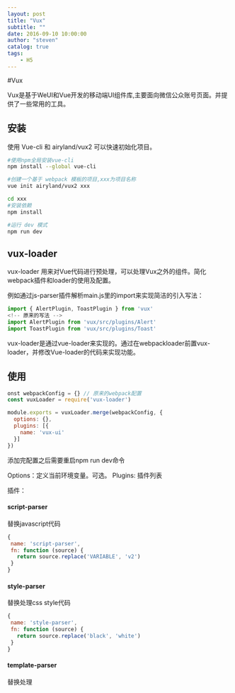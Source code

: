 ```yaml
---
layout: post
title: "Vux"
subtitle: ""
date: 2016-09-10 10:00:00
author: "steven"
catalog: true
tags:
    - H5
---
```


#Vux

Vux是基于WeUI和Vue开发的移动端UI组件库,主要面向微信公众账号页面。并提供了一些常用的工具。



## 安装

使用 Vue-cli 和 airyland/vux2 可以快速初始化项目。

```bash
#使用npm全局安装vue-cli
npm install --global vue-cli

#创建一个基于 webpack 模板的项目,xxx为项目名称
vue init airyland/vux2 xxx

cd xxx
#安装依赖
npm install

#运行 dev 模式
npm run dev
```

## vux-loader

vux-loader 用来对Vue代码进行预处理，可以处理Vux之外的组件。简化webpack插件和loader的使用及配置。

例如通过js-parser插件解析main.js里的import来实现简洁的引入写法：

```javascript
import { AlertPlugin, ToastPlugin } from 'vux'
<!-- 原来的写法 -->
import AlertPlugin from 'vux/src/plugins/Alert'
import ToastPlugin from 'vux/src/plugins/Toast'
```

vux-loader是通过vue-loader来实现的。通过在webpackloader前置vux-loader，并修改Vue-loader的代码来实现功能。


## 使用

```javascript
onst webpackConfig = {} // 原来的webpack配置
const vuxLoader = require('vux-loader')

module.exports = vuxLoader.merge(webpackConfig, {
  options: {},
  plugins: [{
    name: 'vux-ui'
  }]
})
```

添加完配置之后需要重启npm run dev命令

Options：定义当前环境变量。可选。
Plugins: 插件列表

插件：

####  script-parser

替换javascript代码

```javascript
{
 name: 'script-parser',
 fn: function (source) {
   return source.replace('VARIABLE', 'v2')
 }
}
```

#### style-parser

替换处理css style代码


```javascript
{
 name: 'style-parser',
 fn: function (source) {
   return source.replace('black', 'white')
 }
}
```

#### template-parser

替换处理<template>中的代码，只要适用于某些更改不频繁但非服务端配置的文字，可以修改多次。也可以用来从接口获取最新配置替换特定的占位字符。

```javascript
[
  name: "template-parser",
  replaceList: [{
    test: /DeathToPM/g,
    replaceString: 'XXXXX'
  }, {
    test: test string/g,
    replaceString: 'xxxxx'
  }],
  fn: function (templateSource) {
    return templateSource.replace('aa', 'bb')
  }
]
```

#### js-parser

处理项目中的js文件，在babel-loader前进行处理


```javascript
{
 name: 'js-parser',
 fn: function (source) {
   return source.replace('black', 'white')
 }
}
```

#### template-feature-switch

根据变量切换template中的代码

```javascript
{
  name: 'template-feature-switch',
  features: {
    a: true,
    b: false
  }
}
```

features：变量列表。变量列表中的变量只能是布尔类型。

```html
<template>
  <div>
    <on feature="a">
      AAA
    </on>
    <off feature="b">
      BBB
    </off>
  </div>
</template>
```

那么当 a 为 true时，将输出 AAA, 反之则输出 BBB.

#### vux-ui

vux组件的配套工具，如果没有使用vux, 不需要添加.

该插件的功能：
1.配置babel编译 vux 的js源码
2.修改vue-loader为 vux-loader!vue-loader
3.import组件调用解析为单组件引入

#### i18n

 多语言配置

```javascript
 {
 name: 'i18n',
 vuxStaticReplace: true,
 vuxLocale: 'en'
}
```

动态切换语言：

```javascript
{
 name: 'i18n',
 vuxStaticReplace: false,
 staticReplace: false,
 extractToFiles: 'src/locales/components.yml',
 localeList: ['en', 'zh-CN']
}
```
#### less-theme

> path所在文件必须是简单的less变量对，不能import其他文件或者引入变量

替换和设置less变量

```javascript
{
  name: 'less-theme',
  path: 'src/styles/theme.less'
}

如：

```javascript
<style lang="less">
.info {
 color: @font-size;
}
</style>
```
* duplicate-style

清除css中的重复代码

>在webpack 构建完成后对生成的css文件使用cssnano进行重复样式清除。建议只在production环境下开启，因为dev环境没有必要。

```javascript
{
  name: 'duplicate-style',
  events: {
    done: function () {
      console.log('done!')
    }
  }
}
```

#### html-build-callback

html文件处理事件回调,适用于在写入html(一般为index.html)文件前进行内容修改，比如替换特定内容 比如写入js配置变量，改变cdn域名，将manifest文件直接写入html以减少请求等

```javascript
{
  name: 'html-build-callback',
  events: {
   'after-html-processing': function (data, cb) {
      data.html += 'magic footer'
      cb(null, data)
   }
  }
}
```

#### build-done-callback

构建完成事件回调 在webpack plugin的 done 事件后触发

```javascript
{
 name: 'build-done-callback',
 fn: function () {
   console.log('done!')
 }
}
```

## 工具库

* debounce 和 throttle

debounce：在规定的延时时间内将多个顺序的调用合并为一次
throttle：在规定的时间间隔内保证某个调用只执行一次

```javascript
<!-- debounce -->
import { debounce } from 'vux'
debounce(func, [wait=0], [options={}])

<!-- throttle -->
import { throttle } from 'vux'
throttle(func, [wait=0], [options={}])
```

* cookie

```javascript
import { cookie } from 'vux'

//获取cookie
cookie.get('bar', function(s) { return parseInt(s); } )

//设置cookie
cookie.set('bar', 4, {
  domain: 'example.com',
  path: '/',
  expires: 30
})

//remove
cookie.remove('bar', {
  domain: 'example.com',
  path: '/'
})

cookie.remove('foo')
```

* bas64 和 MD5

```javascript
import { base64 } from 'vux'
base64.encode('VUX')
base64.decode('VlVY')

import { md5 } from 'vux'
md5('VUX')
```

* 日期格式化

```javascript
import { dateFormat } from 'vux'
dateFormat(new Date(), 'YYYY-MM-DD HH:mm:ss')
```

* number 格式化工具

```javascript
import { numberComma, numberPad, numberRandom } from 'vux'
numberComma(21342132) // 21,342,132
numberComma(21342132, 4) // 2134,2132
numberComma(21342132.234) // 21,342,132.234

numberPad(1) // 01
numberPad(234, 4) // 0234

numberRandom(1, 7) // 2
```

numberComma：分割数字，默认为3位分割
numberPad： 按照位数补0
numberRandom：生成两个整数范围内的随机整数

* string trim

```javascript
import { stringTrim } from 'vux'
stringTrim(' 1024 ') // 1024
```
* url 参数解析

```javascript
import { querystring } from 'vux'
querystring.parse('a=b&c=d') // 结果：{a:'b',c:'d'}, 默认参数为 location.search
querystring.stringify({a:'b',c:'d'}) // 'a=b&c=d'，注意不支持复杂嵌套的结构
```

## Axios

vux推荐使用Axios来发送ajax请求，![axios](https://github.com/mzabriskie/axios)是基于Promise的。

安装：

```bash
npm install axios
```

使用：

```javascript
axios.get('/user', {
    params: {
      ID: 12345
    }
  })
  .then(function (response) {
    console.log(response);
  })
  .catch(function (error) {
    console.log(error);
  });
```

可以使用[vue-axios](https://github.com/imcvampire/vue-axios) 来整合vue 和 axios

```bash
npm install --save axios vue-axios
```

```javascript
import Vue from 'vue'
import axios from 'axios'
import VueAxios from 'vue-axios'

Vue.use(VueAxios, axios)
```

使用起来就方便了,

```javascript
Vue.axios.get('https://api.github.com/users/StevenDXC/repos').then((response) => {
  console.log(response)
}).catch((error) => {
  console.log(error)
})
```

## Store

vux 提供了一个Store组件来保存状态，很轻量，使用也很简单。例如发送请求的时候等待：

注册一个保存loading状态的Module

```javascript
const store = new Vuex.Store()
store.registerModule('vux', {
  state: {
    isLoading: false
  },
  mutations: {
    updateLoadingStatus (state, payload) {
      state.isLoading = payload.isLoading
    }
  }
})
```
在vue-router的beforeEach和afterEach事件回调中来更改loading状态

```javascript
router.beforeEach(function (to, from, next) {
  store.commit('updateLoadingStatus', {isLoading: true})
  next()
})

router.afterEach(function (to) {
  store.commit('updateLoadingStatus', {isLoading: false})
})
```

在app.vue中来获取laoding的状态

```html
<loading v-model="isLoading"></loading>
```

```javascript
import { Loading } from 'vux'
import { mapState } from 'vuex'

export default {
  components: {
    Loading
  },
  computed: {
    ...mapState({
      isLoading: state => state.vux.isLoading
    })
  }
}
```


## 支持的组件

vux 支持大部分兼容Android 和 IOS 样式的组件

navigation bar: xHeader
Actionshet
Alert
下方tab导航栏：ButtonTab
Calendar：日期选择
card
等等，足够完成一个比较复杂的H5应用。


[全部组件及文档](https://vux.li/#/zh-CN/components)

